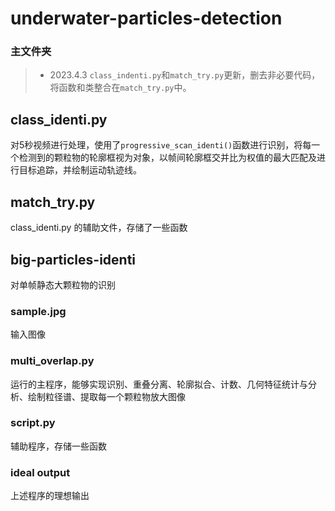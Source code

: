 # underwater-particles-detection
### 主文件夹
> - 2023.4.3 `class_indenti.py`和`match_try.py`更新，删去非必要代码，将函数和类整合在`match_try.py`中。
## class_identi.py 
对5秒视频进行处理，使用了`progressive_scan_identi()`函数进行识别，将每一个检测到的颗粒物的轮廓框视为对象，以帧间轮廓框交并比为权值的最大匹配及进行目标追踪，并绘制运动轨迹线。
## match_try.py
class_identi.py 的辅助文件，存储了一些函数
## big-particles-identi
对单帧静态大颗粒物的识别
### sample.jpg 
输入图像
### multi_overlap.py
运行的主程序，能够实现识别、重叠分离、轮廓拟合、计数、几何特征统计与分析、绘制粒径谱、提取每一个颗粒物放大图像
### script.py
辅助程序，存储一些函数
### ideal output
上述程序的理想输出
